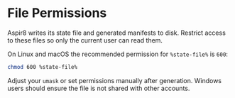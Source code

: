 # File Permissions

Aspir8 writes its state file and generated manifests to disk. Restrict access to these files so only the current user can read them.

On Linux and macOS the recommended permission for `%state-file%` is `600`:

```bash
chmod 600 %state-file%
```

Adjust your `umask` or set permissions manually after generation. Windows users should ensure the file is not shared with other accounts.
